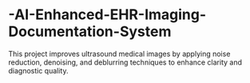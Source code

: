 # -AI-Enhanced-EHR-Imaging-Documentation-System
This project improves ultrasound medical images by applying noise reduction, denoising, and deblurring techniques to enhance clarity and diagnostic quality.
